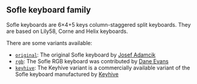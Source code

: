 ## Sofle keyboard family

Sofle keyboards are 6×4+5 keys column-staggered split keyboards. They are based on Lily58, Corne and Helix keyboards.

There are some variants available:
* [`original`](original/): The original Sofle keyboard by [Josef Adamcik](https://josef-adamcik.cz)
* [`rgb`](rgb/): The Sofle RGB keyboard was contributed by [Dane Evans](https://github.com/DaneEvans)
* [`keyhive`](keyhive/): The Keyhive variant is a commercially available variant of the Sofle keyboard manufactured by [Keyhive](https://github.com/keyhive)
